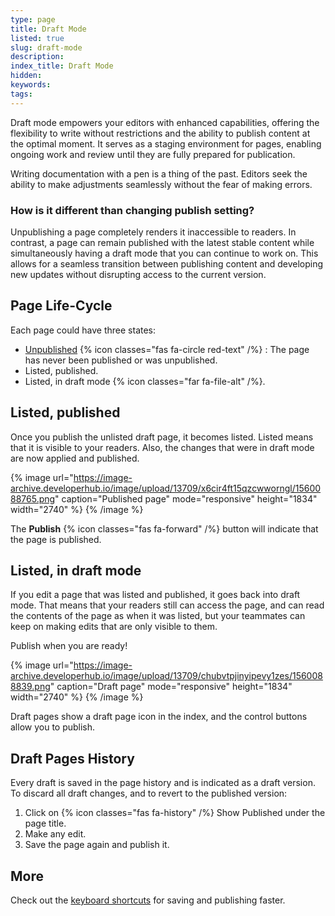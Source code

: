 ```yaml
---
type: page
title: Draft Mode
listed: true
slug: draft-mode
description: 
index_title: Draft Mode
hidden: 
keywords: 
tags: 
---
```


Draft mode empowers your editors with enhanced capabilities, offering the flexibility to write without restrictions and the ability to publish content at the optimal moment. It serves as a staging environment for pages, enabling ongoing work and review until they are fully prepared for publication.

Writing documentation with a pen is a thing of the past. Editors seek the ability to make adjustments seamlessly without the fear of making errors.

### How is it different than changing publish setting?

Unpublishing a page completely renders it inaccessible to readers. In contrast, a page can remain published with the latest stable content while simultaneously having a draft mode that you can continue to work on. This allows for a seamless transition between publishing content and developing new updates without disrupting access to the current version.

## Page Life-Cycle

Each page could have three states:

- [Unpublished](/support-center/unlisting) {% icon classes="fas fa-circle red-text" /%} : The page has never been published or was unpublished.
- Listed, published.
- Listed, in draft mode {% icon classes="far fa-file-alt" /%}.

## Listed, published

Once you publish the unlisted draft page, it becomes listed. Listed means that it is visible to your readers. Also, the changes that were in draft mode are now applied and published.

{% image url="https://image-archive.developerhub.io/image/upload/13709/x6cir4ft15qzcwworngl/1560088765.png" caption="Published page" mode="responsive" height="1834" width="2740" %}
{% /image %}

The **Publish** {% icon classes="fas fa-forward" /%} button will indicate that the page is published.

## Listed, in draft mode

If you edit a page that was listed and published, it goes back into draft mode. That means that your readers still can access the page, and can read the contents of the page as when it was listed, but your teammates can keep on making edits that are only visible to them.

Publish when you are ready!

{% image url="https://image-archive.developerhub.io/image/upload/13709/chubvtpjinyipevy1zes/1560088839.png" caption="Draft page" mode="responsive" height="1834" width="2740" %}
{% /image %}

Draft pages show a draft page icon in the index, and the control buttons allow you to publish.

## Draft Pages History

Every draft is saved in the page history and is indicated as a draft version. To discard all draft changes, and to revert to the published version:

1. Click on {% icon classes="fas fa-history" /%} Show Published under the page title. 
2. Make any edit.
3. Save the page again and publish it.

## More

Check out the [keyboard shortcuts](/support-center/keyboard-shortcuts) for saving and publishing faster.
